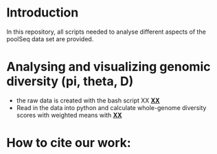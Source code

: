 # Introduction

In this repository, all scripts needed to analyse different aspects of the poolSeq data set are provided. 

# Analysing and visualizing genomic diversity (pi, theta, D)
- the raw data is created with the bash script XX **[XX](https://github.com/Easybel/HostMicrobiomeEvol/edit/main/PopSequencing/)**
- Read in the data into python and calculate whole-genome diversity scores with weighted means with **[XX](https://github.com/Easybel/HostMicrobiomeEvol/edit/main/PopSequencing/PiDiversity_GetData_singleData.ipynb/)**


      
# How to cite our work:
